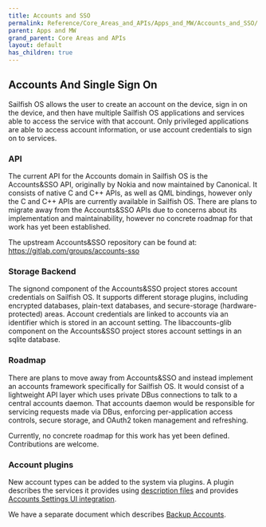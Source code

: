 ```yaml
---
title: Accounts and SSO
permalink: Reference/Core_Areas_and_APIs/Apps_and_MW/Accounts_and_SSO/
parent: Apps and MW
grand_parent: Core Areas and APIs
layout: default
has_children: true
---
```


## Accounts And Single Sign On

Sailfish OS allows the user to create an account on the device, sign in on the device, and then have multiple Sailfish OS applications and services able to access the service with that account. Only privileged applications are able to access account information, or use account credentials to sign on to services.

### API

The current API for the Accounts domain in Sailfish OS is the Accounts&SSO API, originally by Nokia and now maintained by Canonical. It consists of native C and C++ APIs, as well as QML bindings, however only the C and C++ APIs are currently available in Sailfish OS. There are plans to migrate away from the Accounts&SSO APIs due to concerns about its implementation and maintainability, however no concrete roadmap for that work has yet been established.

The upstream Accounts&SSO repository can be found at: <https://gitlab.com/groups/accounts-sso>

### Storage Backend

The signond component of the Accounts&SSO project stores account credentials on Sailfish OS. It supports different storage plugins, including encrypted databases, plain-text databases, and secure-storage (hardware-protected) areas. Account credentials are linked to accounts via an identifier which is stored in an account setting. The libaccounts-glib component on the Accounts&SSO project stores account settings in an sqlite database.

### Roadmap

There are plans to move away from Accounts&SSO and instead implement an accounts framework specifically for Sailfish OS. It would consist of a lightweight API layer which uses private DBus connections to talk to a central accounts daemon. That accounts daemon would be responsible for servicing requests made via DBus, enforcing per-application access controls, secure storage, and OAuth2 token management and refreshing.

Currently, no concrete roadmap for this work has yet been defined. Contributions are welcome.

### Account plugins

New account types can be added to the system via plugins. A plugin describes the services it provides using [description files](Providers_and_Services) and provides [Accounts Settings UI integration](Settings_UI).

We have a separate document which describes [Backup Accounts](Backup_Accounts).
